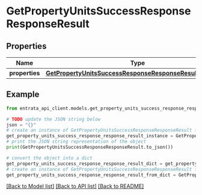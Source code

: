# GetPropertyUnitsSuccessResponseResponseResult


## Properties

Name | Type | Description | Notes
------------ | ------------- | ------------- | -------------
**properties** | [**GetPropertyUnitsSuccessResponseResponseResultProperties**](GetPropertyUnitsSuccessResponseResponseResultProperties.md) |  | 

## Example

```python
from entrata_api_client.models.get_property_units_success_response_response_result import GetPropertyUnitsSuccessResponseResponseResult

# TODO update the JSON string below
json = "{}"
# create an instance of GetPropertyUnitsSuccessResponseResponseResult from a JSON string
get_property_units_success_response_response_result_instance = GetPropertyUnitsSuccessResponseResponseResult.from_json(json)
# print the JSON string representation of the object
print(GetPropertyUnitsSuccessResponseResponseResult.to_json())

# convert the object into a dict
get_property_units_success_response_response_result_dict = get_property_units_success_response_response_result_instance.to_dict()
# create an instance of GetPropertyUnitsSuccessResponseResponseResult from a dict
get_property_units_success_response_response_result_from_dict = GetPropertyUnitsSuccessResponseResponseResult.from_dict(get_property_units_success_response_response_result_dict)
```
[[Back to Model list]](../README.md#documentation-for-models) [[Back to API list]](../README.md#documentation-for-api-endpoints) [[Back to README]](../README.md)


